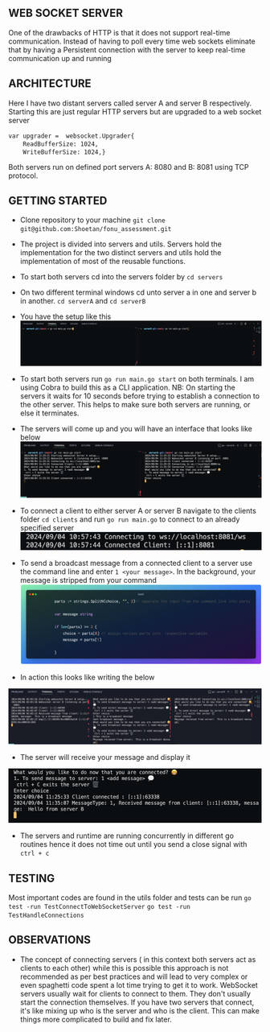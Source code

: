## WEB SOCKET SERVER
One of the drawbacks of HTTP is that it does not support real-time communication. Instead of having to poll every time web sockets eliminate that by having a Persistent connection with the server to keep real-time communication up and running 

## ARCHITECTURE
Here I have two distant servers called server A and server B respectively. Starting this are just regular HTTP servers but are upgraded to a web socket server
```
var upgrader =  websocket.Upgrader{
	ReadBufferSize: 1024,
	WriteBufferSize: 1024,}
```
Both servers run on defined port servers A: 8080 and B: 8081 using TCP protocol.

## GETTING STARTED

* Clone repository to your machine
``git clone git@github.com:Shoetan/fonu_assessment.git``

* The project is divided into servers and utils. Servers hold the implementation for the two distinct servers and utils hold the implementation of most of the reusable functions.
  
* To start both servers cd into the servers folder by ``cd servers``
  
* On two different terminal windows cd unto server a in one and server b in another. ``cd serverA`` and ``cd serverB``
  
* You have the setup like  this
![terminal setup](./Resources/start.png)

* To start both servers run ``go run main.go start`` on both terminals. I am using Cobra to build this as a CLI application. NB: On starting the servers it waits for 10 seconds before trying to establish a connection to the other server. This helps to make sure both servers are running, or else it terminates.
  
* The servers will come up and you will have an interface that looks like below
![servers up](./Resources/connetion.png)

* To connect a client to either server A or server B  navigate to the clients folder ``cd clients`` and run ``go run main.go`` to connect to an already specified server
![client](./Resources/client.png)

* To send a broadcast message from a connected client to a server use the command line and enter ``1 <your message>``. In the background, your message is stripped from your command
![strip](./Resources/strip.png)

* In action this looks like writing the below

![send message](./Resources/broad.png)

* The server will receive your message and display it

![receive message](./Resources/LOOP2.png)

* The servers and runtime are running concurrently in different go routines hence it does not time out until you send a close signal with ``ctrl + c``

## TESTING

Most important codes are found in the utils folder and tests can be run
``go test -run TestConnectToWebSocketServer``
``go test -run TestHandleConnections``

## OBSERVATIONS
* The concept of connecting servers ( in this context both servers act as clients to each other) while this is possible this approach is not recommended as per best practices and will lead to very complex or even spaghetti code spent a lot time trying to get it to work. WebSocket servers usually wait for clients to connect to them. They don't usually start the connection themselves. If you have two servers that connect, it's like mixing up who is the server and who is the client. This can make things more complicated to build and fix later.
